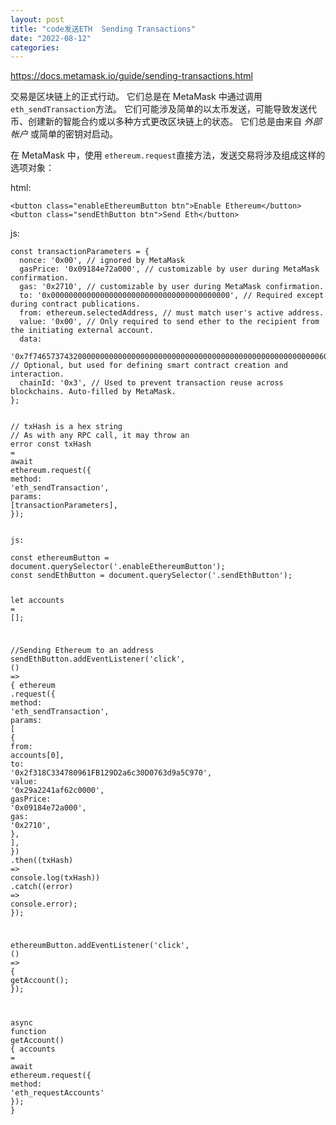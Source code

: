 ```yaml
---
layout: post
title: "code发送ETH  Sending Transactions"
date: "2022-08-12"
categories: 
---
```

<p><a href="https://docs.metamask.io/guide/sending-transactions.html">https://docs.metamask.io/guide/sending-transactions.html</a></p>

<p><font style="vertical-align:inherit">交易是区块链上的正式行动。 它们总是在 MetaMask 中通过调用 </font><code>eth_sendTransaction</code><font style="vertical-align:inherit">方法。 它们可能涉及简单的以太币发送，可能导致发送代币、创建新的智能合约或以多种方式更改区块链上的状态。 它们总是由来自 </font><em><font style="vertical-align:inherit">外部帐户 </font></em><font style="vertical-align:inherit">或简单的密钥对启动。 </font></p>

<p><font style="vertical-align:inherit">在 MetaMask 中，使用 </font><code>ethereum.request</code><font style="vertical-align:inherit">直接方法，发送交易将涉及组成这样的选项对象： </font></p>

<p><font style="vertical-align:inherit">html:</font></p>

<section class="tabs-component-panel" id="html" role="tabpanel" style="">
<div class="language-html extra-class">
<pre class="language-html">
<code><span class="token tag"><span class="token tag"><span class="token punctuation">&lt;</span>button</span> <span class="token attr-name">class</span><span class="token attr-value"><span class="token punctuation attr-equals">=</span><span class="token punctuation">&quot;</span>enableEthereumButton btn<span class="token punctuation">&quot;</span></span><span class="token punctuation">&gt;</span></span>Enable Ethereum<span class="token tag"><span class="token tag"><span class="token punctuation">&lt;/</span>button</span><span class="token punctuation">&gt;</span></span>
<span class="token tag"><span class="token tag"><span class="token punctuation">&lt;</span>button</span> <span class="token attr-name">class</span><span class="token attr-value"><span class="token punctuation attr-equals">=</span><span class="token punctuation">&quot;</span>sendEthButton btn<span class="token punctuation">&quot;</span></span><span class="token punctuation">&gt;</span></span>Send Eth<span class="token tag"><span class="token tag"><span class="token punctuation">&lt;/</span>button</span><span class="token punctuation">&gt;</span></span>
</code></pre>

<p>js:</p>
</div>
</section>

<div class="language-javascript extra-class">
<pre class="language-javascript">
<code><span class="token keyword">const</span> transactionParameters <span class="token operator">=</span> <span class="token punctuation">{</span>
  <span class="token literal-property property">nonce</span><span class="token operator">:</span> <span class="token string">&#39;0x00&#39;</span><span class="token punctuation">,</span> <span class="token comment">// ignored by MetaMask</span>
  <span class="token literal-property property">gasPrice</span><span class="token operator">:</span> <span class="token string">&#39;0x09184e72a000&#39;</span><span class="token punctuation">,</span> <span class="token comment">// customizable by user during MetaMask confirmation.</span>
  <span class="token literal-property property">gas</span><span class="token operator">:</span> <span class="token string">&#39;0x2710&#39;</span><span class="token punctuation">,</span> <span class="token comment">// customizable by user during MetaMask confirmation.</span>
  <span class="token literal-property property">to</span><span class="token operator">:</span> <span class="token string">&#39;0x0000000000000000000000000000000000000000&#39;</span><span class="token punctuation">,</span> <span class="token comment">// Required except during contract publications.</span>
  <span class="token literal-property property">from</span><span class="token operator">:</span> ethereum<span class="token punctuation">.</span>selectedAddress<span class="token punctuation">,</span> <span class="token comment">// must match user&#39;s active address.</span>
  <span class="token literal-property property">value</span><span class="token operator">:</span> <span class="token string">&#39;0x00&#39;</span><span class="token punctuation">,</span> <span class="token comment">// Only required to send ether to the recipient from the initiating external account.</span>
  <span class="token literal-property property">data</span><span class="token operator">:</span>
    <span class="token string">&#39;0x7f7465737432000000000000000000000000000000000000000000000000000000600057&#39;</span><span class="token punctuation">,</span> <span class="token comment">// Optional, but used for defining smart contract creation and interaction.</span>
  <span class="token literal-property property">chainId</span><span class="token operator">:</span> <span class="token string">&#39;0x3&#39;</span><span class="token punctuation">,</span> <span class="token comment">// Used to prevent transaction reuse across blockchains. Auto-filled by MetaMask.</span>
<span class="token punctuation">}</span><span class="token punctuation">;</span>

<span class="token comment">// txHash is a hex string</span>
<span class="token comment">// As with any RPC call, it may throw an error</span>
<span class="token keyword">const</span> txHash <span class="token operator">=</span> <span class="token keyword">await</span> ethereum<span class="token punctuation">.</span><span class="token function">request</span><span class="token punctuation">(</span><span class="token punctuation">{</span>
  <span class="token literal-property property">method</span><span class="token operator">:</span> <span class="token string">&#39;eth_sendTransaction&#39;</span><span class="token punctuation">,</span>
  <span class="token literal-property property">params</span><span class="token operator">:</span> <span class="token punctuation">[</span>transactionParameters<span class="token punctuation">]</span><span class="token punctuation">,</span>
<span class="token punctuation">}</span><span class="token punctuation">)</span><span class="token punctuation">;</span>
</code></pre>

<p><code><span class="token punctuation">js:</span></code></p>

<section class="tabs-component-panel" id="javascript" role="tabpanel" style="">
<div class="language-javascript extra-class">
<pre class="language-javascript">
<code><span class="token keyword">const</span> ethereumButton <span class="token operator">=</span> document<span class="token punctuation">.</span><span class="token function">querySelector</span><span class="token punctuation">(</span><span class="token string">&#39;.enableEthereumButton&#39;</span><span class="token punctuation">)</span><span class="token punctuation">;</span>
<span class="token keyword">const</span> sendEthButton <span class="token operator">=</span> document<span class="token punctuation">.</span><span class="token function">querySelector</span><span class="token punctuation">(</span><span class="token string">&#39;.sendEthButton&#39;</span><span class="token punctuation">)</span><span class="token punctuation">;</span>

<span class="token keyword">let</span> accounts <span class="token operator">=</span> <span class="token punctuation">[</span><span class="token punctuation">]</span><span class="token punctuation">;</span>

<span class="token comment">//Sending Ethereum to an address</span>
sendEthButton<span class="token punctuation">.</span><span class="token function">addEventListener</span><span class="token punctuation">(</span><span class="token string">&#39;click&#39;</span><span class="token punctuation">,</span> <span class="token punctuation">(</span><span class="token punctuation">)</span> <span class="token operator">=&gt;</span> <span class="token punctuation">{</span>
  ethereum
    <span class="token punctuation">.</span><span class="token function">request</span><span class="token punctuation">(</span><span class="token punctuation">{</span>
      <span class="token literal-property property">method</span><span class="token operator">:</span> <span class="token string">&#39;eth_sendTransaction&#39;</span><span class="token punctuation">,</span>
      <span class="token literal-property property">params</span><span class="token operator">:</span> <span class="token punctuation">[</span>
        <span class="token punctuation">{</span>
          <span class="token literal-property property">from</span><span class="token operator">:</span> accounts<span class="token punctuation">[</span><span class="token number">0</span><span class="token punctuation">]</span><span class="token punctuation">,</span>
          <span class="token literal-property property">to</span><span class="token operator">:</span> <span class="token string">&#39;0x2f318C334780961FB129D2a6c30D0763d9a5C970&#39;</span><span class="token punctuation">,</span>
          <span class="token literal-property property">value</span><span class="token operator">:</span> <span class="token string">&#39;0x29a2241af62c0000&#39;</span><span class="token punctuation">,</span>
          <span class="token literal-property property">gasPrice</span><span class="token operator">:</span> <span class="token string">&#39;0x09184e72a000&#39;</span><span class="token punctuation">,</span>
          <span class="token literal-property property">gas</span><span class="token operator">:</span> <span class="token string">&#39;0x2710&#39;</span><span class="token punctuation">,</span>
        <span class="token punctuation">}</span><span class="token punctuation">,</span>
      <span class="token punctuation">]</span><span class="token punctuation">,</span>
    <span class="token punctuation">}</span><span class="token punctuation">)</span>
    <span class="token punctuation">.</span><span class="token function">then</span><span class="token punctuation">(</span><span class="token punctuation">(</span><span class="token parameter">txHash</span><span class="token punctuation">)</span> <span class="token operator">=&gt;</span> console<span class="token punctuation">.</span><span class="token function">log</span><span class="token punctuation">(</span>txHash<span class="token punctuation">)</span><span class="token punctuation">)</span>
    <span class="token punctuation">.</span><span class="token function">catch</span><span class="token punctuation">(</span><span class="token punctuation">(</span><span class="token parameter">error</span><span class="token punctuation">)</span> <span class="token operator">=&gt;</span> console<span class="token punctuation">.</span>error<span class="token punctuation">)</span><span class="token punctuation">;</span>
<span class="token punctuation">}</span><span class="token punctuation">)</span><span class="token punctuation">;</span>

ethereumButton<span class="token punctuation">.</span><span class="token function">addEventListener</span><span class="token punctuation">(</span><span class="token string">&#39;click&#39;</span><span class="token punctuation">,</span> <span class="token punctuation">(</span><span class="token punctuation">)</span> <span class="token operator">=&gt;</span> <span class="token punctuation">{</span>
  <span class="token function">getAccount</span><span class="token punctuation">(</span><span class="token punctuation">)</span><span class="token punctuation">;</span>
<span class="token punctuation">}</span><span class="token punctuation">)</span><span class="token punctuation">;</span>

<span class="token keyword">async</span> <span class="token keyword">function</span> <span class="token function">getAccount</span><span class="token punctuation">(</span><span class="token punctuation">)</span> <span class="token punctuation">{</span>
  accounts <span class="token operator">=</span> <span class="token keyword">await</span> ethereum<span class="token punctuation">.</span><span class="token function">request</span><span class="token punctuation">(</span><span class="token punctuation">{</span> <span class="token literal-property property">method</span><span class="token operator">:</span> <span class="token string">&#39;eth_requestAccounts&#39;</span> <span class="token punctuation">}</span><span class="token punctuation">)</span><span class="token punctuation">;</span>
<span class="token punctuation">}</span>
</code></pre>
</div>
</section>
</div>

<p>&nbsp;</p>

